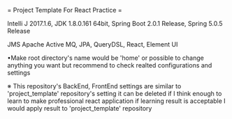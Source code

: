 = Project Template For React Practice =

Intelli J 2017.1.6, JDK 1.8.0.161 64bit, Spring Boot 2.0.1 Release, Spring 5.0.5 Release

JMS Apache Active MQ, JPA, QueryDSL, React, Element UI

•Make root directory's name would be 'home' or possible to change anything you want but recommend to check realted configurations and settings

※ This repository's BackEnd, FrontEnd settings are similar to 'project_template' repository's setting
   it can be deleted if I think enough to learn to make professional react application
   if learning result is acceptable I would apply result to 'project_template' repository
